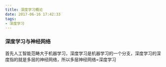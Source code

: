 ```yaml
---
title: 深度学习概论
date: 2017-06-16 17:42:33
tags:
- 深度学习
---
```


### 深度学习与神经网络
首先人工智能范畴大于机器学习，深度学习是机器学习的一个分支，深度学习的深度指的就是多层的神经网络，所以多层神经网络=深度学习
